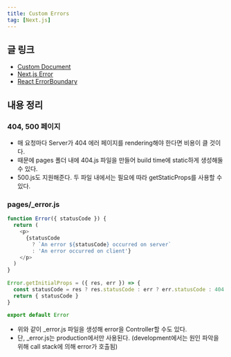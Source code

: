 ```yaml
---
title: Custom Errors
tag: [Next.js]
---
```

## 글 링크
- [Custom Document](https://nextjs.org/docs/pages/building-your-application/routing/custom-error)
- [Next.js Error](https://jikor1st.tistory.com/24)
- [React ErrorBoundary](https://jikor1st.tistory.com/23?category=1271628)
## 내용 정리
### 404, 500 페이지
- 매 요청마다 Server가 404 에러 페이지를 rendering해야 한다면 비용이 클 것이다.
- 때문에 pages 폴더 내에 404.js 파일을 만들어 build time에 static하게 생성해둘 수 있다.
- 500.js도 지원해준다. 두 파일 내에서는 필요에 따라 getStaticProps를 사용할 수 있다.



### pages/_error.js
```javascript
function Error({ statusCode }) {
  return (
    <p>
      {statusCode
        ? `An error ${statusCode} occurred on server`
        : 'An error occurred on client'}
    </p>
  )
}
 
Error.getInitialProps = ({ res, err }) => {
  const statusCode = res ? res.statusCode : err ? err.statusCode : 404
  return { statusCode }
}
 
export default Error
```
- 위와 같이 _error.js 파일을 생성해 error을 Controller할 수도 있다.
- 단, _error.js는 production에서만 사용된다. (development에서는 원인 파악을 위해 call stack에 의해 error가 호출됨)
